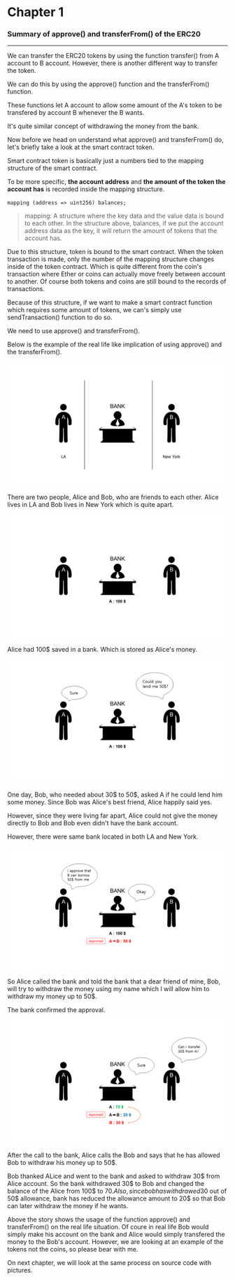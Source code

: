 # Chapter 1
### Summary of approve() and transferFrom() of the ERC20
---

We can transfer the ERC20 tokens by using the function transfer() from A account to B account. However, there is another different way to transfer the token.

We can do this by using the approve() function and the transferFrom() function.

These functions let A account to allow some amount of the A's token to be transfered by account B whenever the B wants.

It's quite similar concept of withdrawing the money from the bank.

Now before we head on understand what approve() and transferFrom() do, let's briefly take a look at the smart contract token.

Smart contract token is basically just a numbers tied to the mapping structure of the smart contract.

To be more specific, **the account address** and **the amount of the token the account has** is recorded inside the mapping structure.

~~~
mapping (address => uint256) balances;
~~~

> mapping: A structure where the key data and the value data is bound to each other.
In the structure above, balances, if we put the account address data as the key, it will return the amount of tokens that the account has.

Due to this structure, token is bound to the smart contract.
When the token transaction is made, only the number of the mapping structure changes inside of the token contract. Which is quite different from the coin's transaction where Ether or coins can actually move freely between account to another. Of course both tokens and coins are still bound to the records of transactions.

Because of this structure, if we want to make a smart contract function which requires some amount of tokens, we can's simply use sendTransaction() function to do so.

We need to use approve() and transferFrom().

Below is the example of the real life like implication of using approve() and the transferFrom().

![TACT_001](images/TCAT_001.png)

There are two people, Alice and Bob, who are friends to each other.
Alice lives in LA and Bob lives in New York which is quite apart.

![TACT_002](images/TCAT_002.png)

Alice had 100$ saved in a bank. Which is stored as Alice's money.

![TACT_003](images/TCAT_003.png)

One day, Bob, who needed about 30$ to 50$, asked A if he could lend him some money.
Since Bob was Alice's best friend, Alice happily said yes.

However, since they were living far apart, Alice could not give the money directly to Bob and Bob even didn't have the bank account.

However, there were same bank located in both LA and New York.

![TACT_004](images/TCAT_004.png)

So Alice called the bank and told the bank that a dear friend of mine, Bob, will try to withdraw the money using my name which I will allow him to withdraw my money up to 50$.

The bank confirmed the approval.

![TACT_005](images/TCAT_005.png)

After the call to the bank, Alice calls the Bob and says that he has allowed Bob to withdraw his money up to 50$.

Bob thanked ALice and went to the bank and asked to withdraw 30$ from Alice account. So the bank withdrawed 30$ to Bob and changed the balance of the Alice from 100$ to 70$. Also, since bob has withdrawed 30$ out of 50$ allowance, bank has reduced the allowance amount to 20$ so that Bob can later withdraw the money if he wants.

Above the story shows the usage of the function approve() and transferFrom() on the real life situation. Of coure in real life Bob would simply make his account on the bank and Alice would simply transfered the money to the Bob's account. However, we are looking at an example of the tokens not the coins, so please bear with me.

On next chapter, we will look at the same process on source code with pictures.

